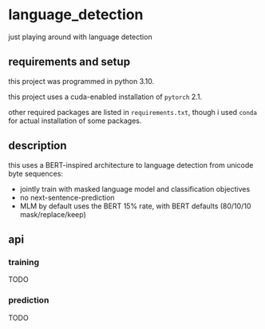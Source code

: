 # language_detection

just playing around with language detection

## requirements and setup

this project was programmed in python 3.10.

this project uses a cuda-enabled installation of `pytorch` 2.1.

other required packages are listed in `requirements.txt`, though i used `conda` for actual installation of some packages. 

## description

this uses a BERT-inspired architecture to language detection from unicode byte sequences:

- jointly train with masked language model and classification objectives
- no next-sentence-prediction
- MLM by default uses the BERT 15% rate, with BERT defaults (80/10/10 mask/replace/keep) 

## api

### training

TODO

### prediction

TODO